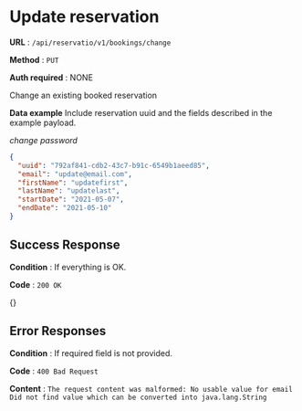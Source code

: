 # Update reservation 

**URL** : `/api/reservatio/v1/bookings/change`

**Method** : `PUT`

**Auth required** : NONE

Change an existing booked reservation

**Data example** Include reservation uuid and the fields described in the example payload.

*change password*
```json
{
  "uuid": "792af841-cdb2-43c7-b91c-6549b1aeed85",
  "email": "update@email.com",
  "firstName": "updatefirst",
  "lastName": "updatelast",
  "startDate": "2021-05-07",
  "endDate": "2021-05-10"
}
```

## Success Response

**Condition** : If everything is OK.

**Code** : `200 OK`

{}

## Error Responses

**Condition** : If required field is not provided.

**Code** : `400 Bad Request`

**Content** : `The request content was malformed:
               No usable value for email
               Did not find value which can be converted into java.lang.String`
